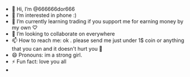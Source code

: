 - 👋 Hi, I’m @666666dor666
- 👀 I’m interested in phone :)
- 🌱 I’m currently learning trading if you support me for earning money by my own ♡
- 💞️ I’m looking to collaborate on everywhere 
- 📫 How to reach me: ok . please send me just under 1$ coin or anything that you can and it doesn't hurt you 🙂 
- 😄 Pronouns: im a strong girl.
- ⚡ Fun fact: love you all
- 

<!---
666666dor666/666666dor666 is a ✨ special ✨ repository because its `README.md` (this file) appears on your GitHub profile.
You can click the Preview link to take a look at your changes.
--->
